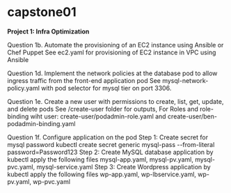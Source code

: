 # capstone01

<b>Project 1: Infra Optimization </b>

Question 1b.	Automate the provisioning of an EC2 instance using Ansible or Chef Puppet
See ec2.yaml for provisioning of EC2 instance in VPC using Ansible

Question 1d.	Implement the network policies at the database pod to allow ingress traffic from the front-end application pod
See mysql-network-policy.yaml with pod selector for mysql tier on port 3306.

Question 1e.	Create a new user with permissions to create, list, get, update, and delete pods
See /create-user folder for outputs, 
For Roles and role-binding wiht user: create-user/podadmin-role.yaml and create-user/ben-podadmin-binding.yaml

Question 1f.	Configure application on the pod
Step 1: Create secret for mysql password
kubectl create secret generic mysql-pass --from-literal password=Password123
Step 2: Create MySQL database application by kubectl apply the following files mysql-app.yaml,  mysql-pv.yaml,  mysql-pvc.yaml,  mysql-service.yaml
Step 3: Create Wordpress application by kubectl apply the following files wp-app.yaml,  wp-lbservice.yaml,  wp-pv.yaml,  wp-pvc.yaml
